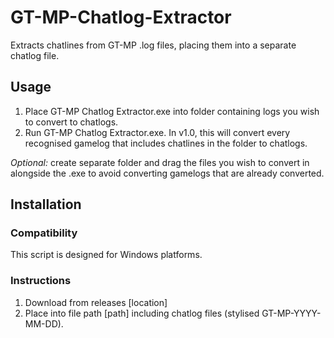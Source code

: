 # GT-MP-Chatlog-Extractor
Extracts chatlines from GT-MP .log files, placing them into a separate chatlog file.

## Usage
1) Place GT-MP Chatlog Extractor.exe into folder containing logs you wish to convert to chatlogs.
2) Run GT-MP Chatlog Extractor.exe. In v1.0, this will convert every recognised gamelog that includes chatlines in the folder to chatlogs.

*Optional:* create separate folder and drag the files you wish to convert in alongside the .exe to avoid converting gamelogs that are already converted.

## Installation
### Compatibility
This script is designed for Windows platforms.
### Instructions
1) Download from releases [location]
2) Place into file path [path] including chatlog files (stylised GT-MP-YYYY-MM-DD).
